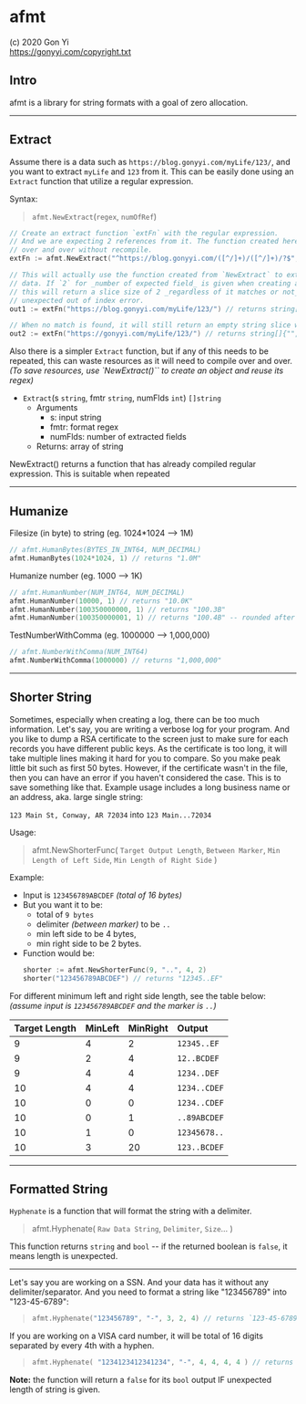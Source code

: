 # afmt

(c) 2020 Gon Yi  
<https://gonyyi.com/copyright.txt>
 

## Intro

afmt is a library for string formats with a goal of zero allocation.


---


## Extract

Assume there is a data such as `https://blog.gonyyi.com/myLife/123/`, 
and you want to extract `myLife` and `123` from it. This can be easily done 
using an `Extract` function that utilize a regular expression.

Syntax:

> `afmt.NewExtract`(`regex`, `numOfRef`)


```go
// Create an extract function `extFn` with the regular expression.
// And we are expecting 2 references from it. The function created here can be run
// over and over without recompile.
extFn := afmt.NewExtract("^https://blog.gonyyi.com/([^/]+)/([^/]+)/?$", 2)

// This will actually use the function created from `NewExtract` to extract necessary
// data. If `2` for _number of expected field_ is given when creating a function above,
// this will return a slice size of 2 _regardless of it matches or not_. This is to prevent
// unexpected out of index error.
out1 := extFn("https://blog.gonyyi.com/myLife/123/") // returns string[]{"myLife", "123"}

// When no match is found, it will still return an empty string slice with expected size.
out2 := extFn("https://gonyyi.com/myLife/123/") // returns string[]{"", ""}
```

Also there is a simpler `Extract` function, but if any of this needs to be repeated, this can waste resources
as it will need to compile over and over.
_(To save resources, use `NewExtract()`` to create an object and reuse its regex)_

- `Extract`(s `string`, fmtr `string`, numFlds `int`) `[]string`
    - Arguments
        - s: input string
        - fmtr: format regex
        - numFlds: number of extracted fields
    - Returns: array of string

NewExtract() returns a function that has already compiled regular expression. This is suitable when repeated


---

## Humanize

Filesize (in byte) to string
(eg. 1024*1024 --> 1M)

```go
// afmt.HumanBytes(BYTES_IN_INT64, NUM_DECIMAL)
afmt.HumanBytes(1024*1024, 1) // returns "1.0M"
```

Humanize number
(eg. 1000 --> 1K)

```go
// afmt.HumanNumber(NUM_INT64, NUM_DECIMAL)
afmt.HumanNumber(10000, 1) // returns "10.0K"
afmt.HumanNumber(100350000000, 1) // returns "100.3B"
afmt.HumanNumber(100350000001, 1) // returns "100.4B" -- rounded after exact half.
```

TestNumberWithComma
(eg. 1000000 --> 1,000,000)

```go
// afmt.NumberWithComma(NUM_INT64)
afmt.NumberWithComma(1000000) // returns "1,000,000"
```


---

## Shorter String

Sometimes, especially when creating a log, there can be too much information. Let's say,
you are writing a verbose log for your program. And you like to dump a RSA certificate
to the screen just to make sure for each records you have different public keys. As the
certificate is too long, it will take multiple lines making it hard for you to compare.
So you make peak little bit such as first 50 bytes. However, if the certificate wasn't
in the file, then you can have an error if you haven't considered the case. This is
to save something like that. Example usage includes a long business name or an address,
aka. large single string:

`123 Main St, Conway, AR 72034` into `123 Main...72034`


Usage:

> afmt.NewShorterFunc( `Target Output Length`, `Between Marker`, 
> `Min Length of Left Side`, `Min Length of Right Side` )


Example:

- Input is `123456789ABCDEF` _(total of 16 bytes)_
- But you want it to be:
    - total of `9 bytes`
    - delimiter _(between marker)_ to be `..`
    - min left side to be 4 bytes,
    - min right side to be 2 bytes.
- Function would be:
    ```go
    shorter := afmt.NewShorterFunc(9, "..", 4, 2)
    shorter("123456789ABCDEF") // returns "12345..EF"


For different minimum left and right side length, see the table below:
_(assume input is `123456789ABCDEF` and the marker is `..`)_

| Target Length | MinLeft | MinRight | Output       |
|:--------------|:--------|:---------|:-------------|
| 9             | 4       | 2        | `12345..EF`  |
| 9             | 2       | 4        | `12..BCDEF`  |
| 9             | 4       | 4        | `1234..DEF`  |
| 10            | 4       | 4        | `1234..CDEF` |
| 10            | 0       | 0        | `1234..CDEF` |
| 10            | 0       | 1        | `..89ABCDEF` |
| 10            | 1       | 0        | `12345678..` |
| 10            | 3       | 20       | `123..BCDEF` |



---

## Formatted String

`Hyphenate` is a function that will format the string with a delimiter.

> afmt.Hyphenate( `Raw Data String`, `Delimiter`, `Size`... )

This function returns `string` and `bool` -- if the returned boolean is `false`,
it means length is unexpected.

---

Let's say you are working on a SSN. And your data has it without any delimiter/separator.
And you need to format a string like "123456789" into "123-45-6789":

> ```go
> afmt.Hyphenate("123456789", "-", 3, 2, 4) // returns `123-45-6789`
> ```

If you are working on a VISA card number, it will be total of 16 digits separated by every
4th with a hyphen.

> ```go
> afmt.Hyphenate( "1234123412341234", "-", 4, 4, 4, 4 ) // returns "1234-1234-1234-1234"
> ```

__Note:__ the function will return a `false` for its `bool` output IF unexpected length
of string is given.
